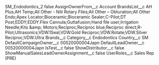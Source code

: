<?xml version="1.0" encoding="UTF-8"?>
<CustomMetadata xmlns="http://soap.sforce.com/2006/04/metadata" xmlns:xsi="http://www.w3.org/2001/XMLSchema-instance" xmlns:xsd="http://www.w3.org/2001/XMLSchema">
    <label>SM_Endodontics_2</label>
    <protected>false</protected>
    <values>
        <field>AssignOwnerFrom__c</field>
        <value xsi:type="xsd:string">Account</value>
    </values>
    <values>
        <field>BrandsList__c</field>
        <value xsi:type="xsd:string">AH Plus;AH Temp;All Other - Niti Rotary Files;All Other – Obturation;All Other Endo;Apex Locator;Bioceramic;Bioceramic Sealer;C-Pilot;DT Post;EDDY;EDDY.Flex Cannula;Guttafusion;Hand file user;Irrigation Needle;Kits &amp;amp; Motors;Reciproc;Reciproc blue;Reciproc direct;R-Pilot;Ultrasonics;VDW.1Seal;VDW.Gold Reciproc;VDW.Rotate;VDW.Silver Reciproc;VDW.Ultra</value>
    </values>
    <values>
        <field>Brands__c</field>
        <value xsi:nil="true"/>
    </values>
    <values>
        <field>Category__c</field>
        <value xsi:type="xsd:string">Endodontics</value>
    </values>
    <values>
        <field>Country__c</field>
        <value xsi:type="xsd:string">SM</value>
    </values>
    <values>
        <field>DefaultCampaignOwner__c</field>
        <value xsi:type="xsd:string">00520000004Japn</value>
    </values>
    <values>
        <field>DefaultLeadOwner__c</field>
        <value xsi:type="xsd:string">00520000004Japn</value>
    </values>
    <values>
        <field>IsTest__c</field>
        <value xsi:type="xsd:boolean">false</value>
    </values>
    <values>
        <field>ShowDistributor__c</field>
        <value xsi:type="xsd:boolean">false</value>
    </values>
    <values>
        <field>ShowManualSalesLeadOwnerAssignment__c</field>
        <value xsi:type="xsd:boolean">false</value>
    </values>
    <values>
        <field>UserRoles__c</field>
        <value xsi:type="xsd:string">Sales Rep (PRE)</value>
    </values>
</CustomMetadata>
